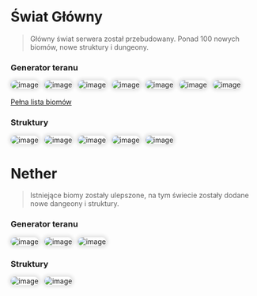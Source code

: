 <style>
img:not(.medium-zoom-image--opened):not(.navbar-link-icon) {
    max-width: 35%;
    margin: 0 8px 4px 0;
    box-shadow: 0 0 6px 4px rgba(0, 0, 0, .1);
    border-radius: 10px;
}
</style>

# Świat Główny

> Główny świat serwera został przebudowany. Ponad 
<span class="blue">100</span> nowych biomów, nowe struktury i dungeony.

### Generator teranu

![image](/pages/images/generator/world_generator_1.webp)
![image](/pages/images/generator/world_generator_4.webp)
![image](/pages/images/generator/world_generator_2.webp)
![image](/pages/images/generator/world_generator_3.webp)
![image](/pages/images/generator/world_generator_6.webp)
![image](/pages/images/generator/world_generator_7.webp)
![image](/pages/images/generator/world_generator_5.webp)

[Pełna lista biomów](/biomes)

### Struktury

![image](/pages/images/generator/world_structure_1.webp)
![image](/pages/images/generator/world_structure_4.webp)
![image](/pages/images/generator/world_structure_2.webp)
![image](/pages/images/generator/world_structure_3.webp)
![image](/pages/images/generator/world_structure_5.webp)

# Nether

> Istniejące biomy zostały ulepszone, na tym świecie zostały dodane nowe dangeony i struktury.

### Generator teranu

![image](/pages/images/generator/nether_generator_1.webp)
![image](/pages/images/generator/nether_generator_2.webp)
![image](/pages/images/generator/nether_generator_3.webp)


### Struktury

![image](/pages/images/generator/nether_structure_1.webp)
![image](/pages/images/generator/nether_structure_2.webp)